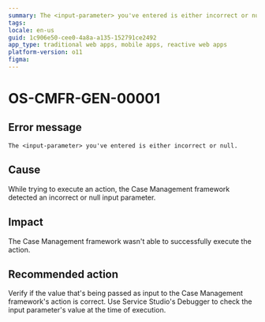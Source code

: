 ```yaml
---
summary: The <input-parameter> you've entered is either incorrect or null.
tags:
locale: en-us
guid: 1c906e50-cee0-4a8a-a135-152791ce2492
app_type: traditional web apps, mobile apps, reactive web apps
platform-version: o11
figma:
---
```


# OS-CMFR-GEN-00001

## Error message

`The <input-parameter> you've entered is either incorrect or null.`

## Cause

While trying to execute an action, the Case Management framework detected an incorrect or null input parameter.

## Impact

The Case Management framework wasn't able to successfully execute the action.

## Recommended action

Verify if the value that's being passed as input to the Case Management framework's action is correct. Use Service Studio's Debugger to check the input parameter's value at the time of execution.
